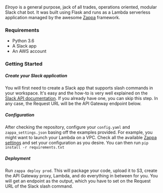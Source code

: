 *Elroyo* is a general purpose, jack of all trades, operations oriented, modular Slack chat bot. It was built using Flask and runs as a Lambda serverless application managed by the awesome [Zappa](https://github.com/Miserlou/Zappa) framework.

### Requirements

* Python 3.6
* A Slack app
* An AWS account


### Getting Started

##### Create your Slack application

You will first need to create a Slack app that supports slash commands in your workspace. It's easy and the how-to is very well explained on the [Slack API documentation](https://api.slack.com/slash-commands#getting_started). If you already have one, you can skip this step. In any case, the Request URL will be the API Gateway endpoint below.

##### Configuration

After checking the repository, configure your `config.yaml` and `zappa_settings.json` basing off the examples provided. For example, you might want to launch your Lambda on a VPC. Check all the available [Zappa settings](https://github.com/Miserlou/Zappa#advanced-settings) and set your configuration as you desire. You can then run `pip install -r requirements.txt`

##### Deployment

Run `zappa deploy prod`. This will package your code, upload it to S3, create the API Gateway proxy, Lambda, and do everything in between for you. You will get an endpoint as the output, which you have to set on the Request URL of the Slack slash command.